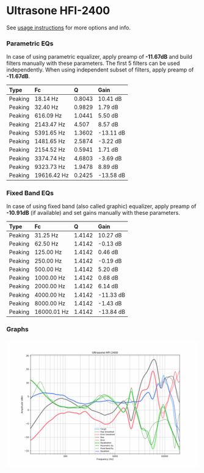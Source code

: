 # Ultrasone HFI-2400
See [usage instructions](https://github.com/jaakkopasanen/AutoEq#usage) for more options and info.

### Parametric EQs
In case of using parametric equalizer, apply preamp of **-11.67dB** and build filters manually
with these parameters. The first 5 filters can be used independently.
When using independent subset of filters, apply preamp of **-11.67dB**.

| Type    | Fc          |      Q | Gain      |
|:--------|:------------|:-------|:----------|
| Peaking | 18.14 Hz    | 0.8043 | 10.41 dB  |
| Peaking | 32.40 Hz    | 0.9829 | 1.79 dB   |
| Peaking | 616.09 Hz   | 1.0441 | 5.50 dB   |
| Peaking | 2143.47 Hz  | 4.507  | 8.57 dB   |
| Peaking | 5391.65 Hz  | 1.3602 | -13.11 dB |
| Peaking | 1481.65 Hz  | 2.5874 | -3.22 dB  |
| Peaking | 2154.52 Hz  | 0.5941 | 1.71 dB   |
| Peaking | 3374.74 Hz  | 4.6803 | -3.69 dB  |
| Peaking | 9323.73 Hz  | 1.9478 | 8.89 dB   |
| Peaking | 19616.42 Hz | 0.2425 | -13.58 dB |

### Fixed Band EQs
In case of using fixed band (also called graphic) equalizer, apply preamp of **-10.91dB**
(if available) and set gains manually with these parameters.

| Type    | Fc          |      Q | Gain      |
|:--------|:------------|:-------|:----------|
| Peaking | 31.25 Hz    | 1.4142 | 10.27 dB  |
| Peaking | 62.50 Hz    | 1.4142 | -0.13 dB  |
| Peaking | 125.00 Hz   | 1.4142 | 0.46 dB   |
| Peaking | 250.00 Hz   | 1.4142 | -0.19 dB  |
| Peaking | 500.00 Hz   | 1.4142 | 5.20 dB   |
| Peaking | 1000.00 Hz  | 1.4142 | 0.68 dB   |
| Peaking | 2000.00 Hz  | 1.4142 | 6.14 dB   |
| Peaking | 4000.00 Hz  | 1.4142 | -11.33 dB |
| Peaking | 8000.00 Hz  | 1.4142 | -1.43 dB  |
| Peaking | 16000.01 Hz | 1.4142 | -13.84 dB |

### Graphs
![](./Ultrasone%20HFI-2400.png)
